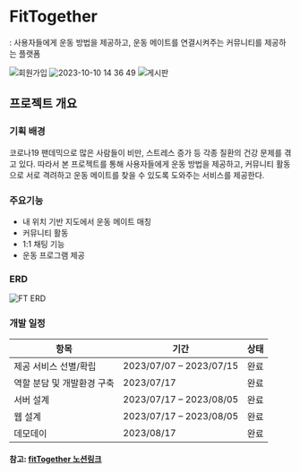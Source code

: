 # FitTogether
: 사용자들에게 운동 방법을 제공하고, 운동 메이트를 연결시켜주는 커뮤니티를 제공하는 플랫폼

![회원가입](https://github.com/woojkk/FitTogether/assets/122269418/c762ba94-45fd-4e2d-871b-2362ccc4a2c8)
![2023-10-10 14 36 49](https://github.com/woojkk/FitTogether/assets/122269418/857fdd63-ef5a-4f56-b915-384fc3672a22)
![게시판](https://github.com/woojkk/FitTogether/assets/122269418/e66ff809-8378-4bc8-bdb6-f9d69e81e530)

## 프로젝트 개요

### 기획 배경
코로나19 팬데믹으로 많은 사람들이 비만, 스트레스 증가 등 각종 질환의 건강 문제를 겪고 있다. 따라서 본 프로젝트를 통해 사용자들에게 운동 방법을 제공하고,
커뮤니티 활동으로 서로 격려하고 운동 메이트를 찾을 수 있도록 도와주는 서비스를 제공한다.

### 주요기능
- 내 위치 기반 지도에서 운동 메이트 매칭
- 커뮤니티 활동
- 1:1 채팅 기능
- 운동 프로그램 제공

### ERD
![FT ERD](https://github.com/woojkk/FitTogether/assets/122269418/bfb76ba9-7074-41d0-b918-6dee20548518)

### 개발 일정
| 항목              | 기간                      | 상태  |
|-----------------|-------------------------|-----|
| 제공 서비스 선별/확립    | 2023/07/07 – 2023/07/15 | 완료  |
| 역할 분담 및 개발환경 구축 | 2023/07/17 | 완료  |
| 서버 설계           | 2023/07/17 – 2023/08/05 | 완료  |
| 웹 설계            | 2023/07/17 – 2023/08/05 | 완료  |
| 데모데이            | 2023/08/17                | 완료 |

#### 참고: [fitTogether 노션링크](https://www.notion.so/FitTogether-8be1ca2fe86849efa12338b9552ad7f9)
